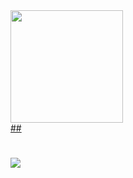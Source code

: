 <div>
  <a href="https://github.com/yasminleite">
  <img height="180em" src="https://github-readme-stats.vercel.app/api/top-langs/?username=Benersy1337&layout=compact&langs_count=7&theme=dark"/>
    
</div>
## 

#
	
![](https://komarev.com/ghpvc/?username=yasminleitet&color=DD6387)
